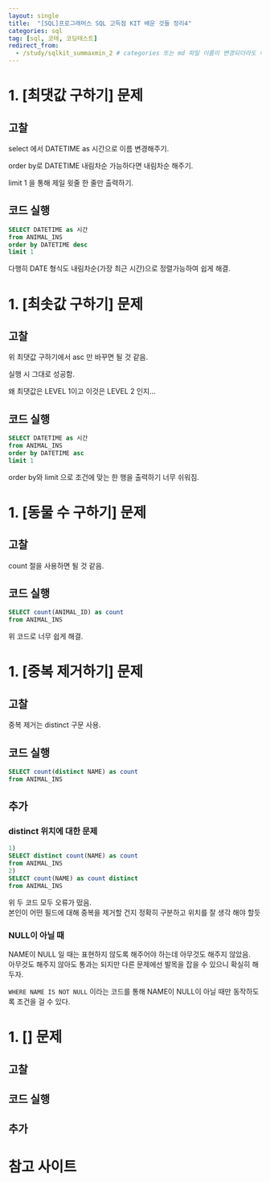 ```yaml
---
layout: single
title:  "[SQL]프로그래머스 SQL 고득점 KIT 배운 것들 정리4"
categories: sql
tag: [sql, 코테, 코딩테스트]
redirect_from:
  - /study/sqlkit_summaxmin_2 # categories 또는 md 파일 이름이 변경되더라도 이 포스트로 올 수 있도록 redirect\
---
```


# 1. [최댓값 구하기] 문제

## 고찰

select 에서 DATETIME as 시간으로 이름 변경해주기.  

order by로 DATETIME 내림차순 가능하다면 내림차순 해주기.

limit 1 을 통해 제일 윗줄 한 줄만 출력하기.
## 코드 실행
```sql
SELECT DATETIME as 시간
from ANIMAL_INS 
order by DATETIME desc
limit 1
```
다행히 DATE 형식도 내림차순(가장 최근 시간)으로 정렬가능하여 쉽게 해결.  


# 1. [최솟값 구하기] 문제

## 고찰

위 최댓값 구하기에서 asc 만 바꾸면 될 것 같음.  

실행 시 그대로 성공함.  

왜 최댓값은 LEVEL 1이고 이것은 LEVEL 2 인지...

## 코드 실행

```sql
SELECT DATETIME as 시간
from ANIMAL_INS 
order by DATETIME asc
limit 1
```

order by와 limit 으로 조건에 맞는 한 행을 출력하기 너무 쉬워짐.  

# 1. [동물 수 구하기] 문제
## 고찰
count 절을 사용하면 될 것 같음.
## 코드 실행
```sql
SELECT count(ANIMAL_ID) as count
from ANIMAL_INS
```
위 코드로 너무 쉽게 해결.

# 1. [중복 제거하기] 문제
## 고찰
중복 제거는 distinct 구문 사용.
## 코드 실행
```sql
SELECT count(distinct NAME) as count 
from ANIMAL_INS 
```
## 추가

### distinct 위치에 대한 문제

```sql
1)
SELECT distinct count(NAME) as count 
from ANIMAL_INS 
2)
SELECT count(NAME) as count distinct
from ANIMAL_INS 
```
위 두 코드 모두 오류가 떴음.  
본인이 어떤 필드에 대해 중복을 제거할 건지 정확히 구분하고 위치를 잘 생각 해야 할듯

### NULL이 아닐 때

NAME이 NULL 일 때는 표현하지 않도록 해주어야 하는데 아무것도 해주지 않았음.  
아무것도 해주지 않아도 통과는 되지만 다른 문제에선 발목을 잡을 수 있으니 확실히 해두자.  

`WHERE NAME IS NOT NULL` 이라는 코드를 통해 NAME이 NULL이 아닐 때만 동작하도록 조건을 걸 수 있다. 

# 1. [] 문제
## 고찰
## 코드 실행
## 추가
# 참고 사이트
